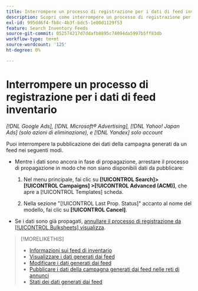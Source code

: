 ```yaml
---
title: Interrompere un processo di registrazione per i dati di feed inventario
description: Scopri come interrompere un processo di registrazione per i dati dei feed di inventario.
exl-id: 995dd6f4-fb8c-4b3f-bdc5-1e80d1129f53
feature: Search Inventory Feeds
source-git-commit: 052574217d7ddafb8895c74094da5997b5ff83db
workflow-type: tm+mt
source-wordcount: '125'
ht-degree: 0%

---
```


# Interrompere un processo di registrazione per i dati di feed inventario

*[!DNL Google Ads], [!DNL Microsoft® Advertising], [!DNL Yahoo! Japan Ads] (solo azioni di eliminazione), e [!DNL Yandex] solo account*

Puoi interrompere la pubblicazione dei dati della campagna generati da un feed nei seguenti modi.

* Mentre i dati sono ancora in fase di propagazione, arrestare il processo di propagazione in modo che non siano disponibili dati da pubblicare:

   1. Nel menu principale, fai clic su **[!UICONTROL Search]> [!UICONTROL Campaigns] >[!UICONTROL Advanced (ACM)]**, che apre a [!UICONTROL Templates] scheda.

   1. Nella sezione &quot;[!UICONTROL Last Prop. Status]&quot; accanto al nome del modello, fai clic su **[!UICONTROL Cancel]**.

* Se i dati sono già propagati, [annullare il processo di registrazione da [!UICONTROL Bulksheets] visualizza](/help/search-social-commerce/campaign-management/bulksheets/bulksheet-stop-job.md).

>[!MORELIKETHIS]
>
>* [Informazioni sui feed di inventario](inventory-feeds-about.md)
>* [Visualizzare i dati generati dai feed](propagated-data-view.md)
>* [Modificare i dati generati dai feed](propagated-data-edit.md)
>* [Pubblicare i dati della campagna generati dai feed nelle reti di annunci](propagated-data-post.md)
>* [Stati dei dati generati dai feed](propagated-data-status.md)

